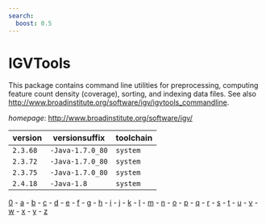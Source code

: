 ```yaml
---
search:
  boost: 0.5
---
```

# IGVTools

This package contains command line utilities for preprocessing,   computing feature count density (coverage),  sorting, and indexing data files.  See also http://www.broadinstitute.org/software/igv/igvtools_commandline.

*homepage*: <http://www.broadinstitute.org/software/igv/>

version | versionsuffix | toolchain
--------|---------------|----------
``2.3.68`` | ``-Java-1.7.0_80`` | ``system``
``2.3.72`` | ``-Java-1.7.0_80`` | ``system``
``2.3.75`` | ``-Java-1.7.0_80`` | ``system``
``2.4.18`` | ``-Java-1.8`` | ``system``

[0](../0/index.md) - [a](../a/index.md) - [b](../b/index.md) - [c](../c/index.md) - [d](../d/index.md) - [e](../e/index.md) - [f](../f/index.md) - [g](../g/index.md) - [h](../h/index.md) - [i](../i/index.md) - [j](../j/index.md) - [k](../k/index.md) - [l](../l/index.md) - [m](../m/index.md) - [n](../n/index.md) - [o](../o/index.md) - [p](../p/index.md) - [q](../q/index.md) - [r](../r/index.md) - [s](../s/index.md) - [t](../t/index.md) - [u](../u/index.md) - [v](../v/index.md) - [w](../w/index.md) - [x](../x/index.md) - [y](../y/index.md) - [z](../z/index.md)

